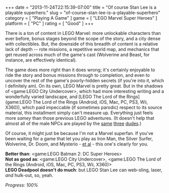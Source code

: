 +++
date = "2013-11-24T22:15:39-07:00"
title = "Of course Stan Lee is a playable superhero."
slug = "of-course-stan-lee-is-a-playable-superhero"
category = [ "Playing A Game" ]
game = [ "LEGO Marvel Super Heroes" ]
platform = [ "PC" ]
rating = [ "Good" ]
+++

There is a ton of content in LEGO Marvel: more unlockable characters than ever before, bonus stages beyond the scope of the story, and a city dense with collectibles.  But, the downside of this breadth of content is a relative lack of depth -- rote missions, a repetitive world map, and mechanics that get reused across much of the game's cast (Wolverine and Beast, for instance, are effectively identical).

The game does more right than it does wrong; it's certainly enjoyable to ride the story and bonus missions through to completion, and even to uncover the rest of the game's poorly-hidden secrets (if you're into it, which I definitely am).  On its own, LEGO Marvel is pretty great.  But in the shadows of <game:LEGO City Undercover>, which had more interesting writing and a wonderfully varied landscape, and [LEGO The Lord of the Rings](game:LEGO The Lord of the Rings (Android, iOS, Mac, PC, PS3, Wii, X360)), which paid impeccable (if sometimes parodic) respect to its source material, this installment simply can't measure up.  Everything just feels more <i>samey</i> than those previous LEGO adventures.  (It doesn't help that almost all of the male NPCs are played by the <a href="http://www.imdb.com/name/nm0224007/">same</a> <a href="http://www.imdb.com/name/nm0636046/">three</a> <a href="http://www.imdb.com/name/nm0089710/">dudes</a>.)

Of course, it might just be because I'm not a Marvel superfan.  If you've been waiting for a game that let you play as Iron Man, the Silver Surfer, Wolverine, Dr. Doom, and Mysterio - <a href="http://en.wikipedia.org/wiki/Lego_Marvel_Super_Heroes#Characters">et al</a> - this one's clearly for you.

<b>Better than</b>: <game:LEGO Batman 2: DC Super Heroes>  
<b>Not as good as</b>: <game:LEGO City Undercover>, <game:LEGO The Lord of the Rings (Android, iOS, Mac, PC, PS3, Wii, X360)>  
<b>LEGO Deadpool doesn't do much</b>: but LEGO Stan Lee can web-sling, laser, <i>and</i> hulk-out, so, yeah.

<i>Progress: 100%</i>
